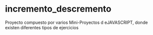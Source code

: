 # incremento_descremento
Proyecto compuesto por varios Mini-Proyectos d eJAVASCRIPT, donde existen diferentes tipos de ejercicios
